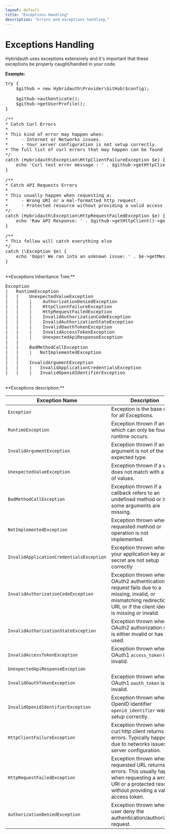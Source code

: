 ```yaml
---
layout: default
title: "Exceptions Handling"
description: "Errors and exceptions handling."
---
```


Exceptions Handling
===================

Hybridauth uses exceptions extensively and it's important that these exceptions be properly caught/handled in your code.

**Example:**

<pre>
try {
    $github = new Hybridauth\Provider\GitHub($config);
    
    $github->authenticate();
    $github->getUserProfile();
}

/**
* Catch Curl Errors
*
* This kind of error may happen when:
*     - Internet or Networks issues.
*     - Your server configuration is not setup correctly.
* The full list of curl errors that may happen can be found at http://curl.haxx.se/libcurl/c/libcurl-errors.html
*/
catch (Hybridauth\Exception\HttpClientFailureException $e) {
    echo 'Curl text error message : ' . $github->getHttpClient()->getResponseClientError();
}

/**
* Catch API Requests Errors
*
* This usually happen when requesting a:
*     - Wrong URI or a mal-formatted http request.
*     - Protected resource without providing a valid access token.
*/
catch (Hybridauth\Exception\HttpRequestFailedException $e) {
    echo 'Raw API Response: ' . $github->getHttpClient()->getResponseBody();
}

/**
* This fellow will catch everything else
*/
catch (\Exception $e) {
    echo 'Oops! We ran into an unknown issue: ' . $e->getMessage();
}
</pre>

<br />
**Exceptions Inheritance Tree:**

<pre>
Exception
|   RuntimeException
|   |    UnexpectedValueException
|   |    |    AuthorizationDeniedException
|   |    |    HttpClientFailureException
|   |    |    HttpRequestFailedException
|   |    |    InvalidAuthorizationCodeException
|   |    |    InvalidAuthorizationStateException
|   |    |    InvalidOauthTokenException
|   |    |    InvalidAccessTokenException
|   |    |    UnexpectedApiResponseException
|   |
|   |    BadMethodCallException
|   |    |   NotImplementedException
|   |
|   |    InvalidArgumentException
|   |    |   InvalidApplicationCredentialsException
|   |    |   InvalidOpenidIdentifierException
</pre>

<br />
**Exceptions description:**


**Exception Name**                        | **Description**
----------------------------------------- | --------------------------------------------------------------------------------
`Exception                              ` | Exception is the base class for all Exceptions.
`RuntimeException                       ` | Exception thrown if an error which can only be found on runtime occurs.
`InvalidArgumentException               ` | Exception thrown if an argument is not of the expected type.
`UnexpectedValueException               ` | Exception thrown if a value does not match with a set of values. 
`BadMethodCallException                 ` | Exception thrown if a callback refers to an undefined method or if some arguments are missing.
`NotImplementedException                ` | Exception thrown when a requested method or operation is not implemented.
`InvalidApplicationCredentialsException ` | Exception thrown when your application key and secret are not setup correctly
`InvalidAuthorizationCodeException      ` | Exception thrown when an OAuth2 authentication request fails due to a missing, invalid, or mismatching redirection URI, or if the client identifier is missing or invalid.
`InvalidAuthorizationStateException     ` | Exception thrown when an OAuth2 authorization state is either invalid or has been used.
`InvalidAccessTokenException            ` | Exception thrown when an OAuth1 `access_token` is invalid. 
`UnexpectedApiResponseException         ` | 
`InvalidOauthTokenException             ` | Exception thrown when an OAuth1 `oauth_token` is invalid.
`InvalidOpenidIdentifierException       ` | Exception thrown when an OpenID identifier `openid_identifier` was not setup correctly.
`HttpClientFailureException             ` | Exception thrown when the curl http client returns an errors. Typically happen due to networks issues or server configuration.
`HttpRequestFailedException             ` | Exception thrown when a requested URL returns an errors. This usually happen when requesting a wrong URI or a protected resource without providing a valid access token.
`AuthorizationDeniedException           ` | Exception thrown when a user deny the authentication/authorization request.

